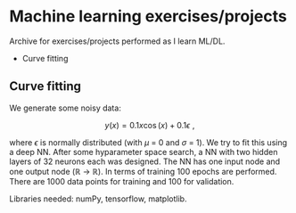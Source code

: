 # Machine learning exercises/projects

Archive for exercises/projects performed as I learn ML/DL.
*  Curve fitting

## Curve fitting

We generate some noisy data:

```math

y(x) = 0.1 x \cos(x) + 0.1\epsilon \,\,,

```

where $\epsilon$ is normally distributed (with $\mu$ = 0 and $\sigma$ = 1). We try to fit this using a deep NN. After some hyparameter space search, a NN with two hidden layers of 32 neurons each was designed. The NN has one input node and one output node ($\mathbb{R}$ $\to$ $\mathbb{R}$). In terms of training 100 epochs are performed. There are 1000 data points for training and 100 for validation. 

Libraries needed: numPy, tensorflow, matplotlib.


